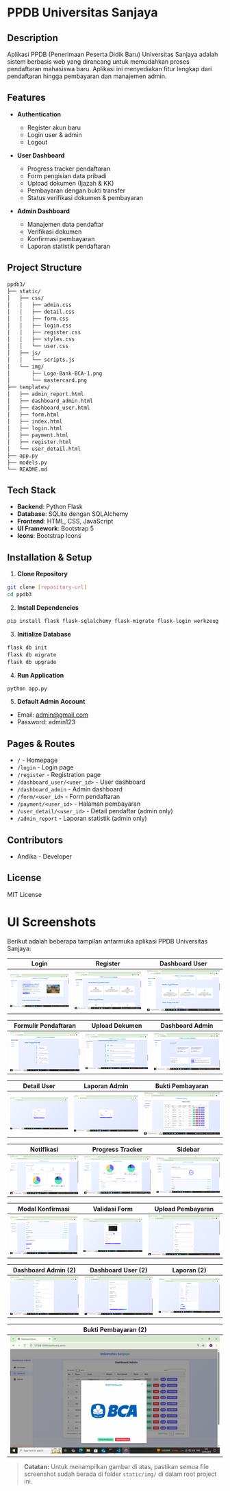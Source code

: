 # PPDB Universitas Sanjaya

## Description
Aplikasi PPDB (Penerimaan Peserta Didik Baru) Universitas Sanjaya adalah sistem berbasis web yang dirancang untuk memudahkan proses pendaftaran mahasiswa baru. Aplikasi ini menyediakan fitur lengkap dari pendaftaran hingga pembayaran dan manajemen admin.

## Features
- **Authentication**
  - Register akun baru
  - Login user & admin
  - Logout

- **User Dashboard**
  - Progress tracker pendaftaran
  - Form pengisian data pribadi
  - Upload dokumen (Ijazah & KK)
  - Pembayaran dengan bukti transfer
  - Status verifikasi dokumen & pembayaran

- **Admin Dashboard**
  - Manajemen data pendaftar
  - Verifikasi dokumen
  - Konfirmasi pembayaran
  - Laporan statistik pendaftaran

## Project Structure
```plaintext
ppdb3/
├── static/
│   ├── css/
│   │   ├── admin.css
│   │   ├── detail.css
│   │   ├── form.css
│   │   ├── login.css
│   │   ├── register.css
│   │   ├── styles.css
│   │   └── user.css
│   ├── js/
│   │   └── scripts.js
│   └── img/
│       ├── Logo-Bank-BCA-1.png
│       └── mastercard.png
├── templates/
│   ├── admin_report.html
│   ├── dashboard_admin.html
│   ├── dashboard_user.html
│   ├── form.html
│   ├── index.html
│   ├── login.html
│   ├── payment.html
│   ├── register.html
│   └── user_detail.html
├── app.py
├── models.py
└── README.md
```

## Tech Stack
- **Backend**: Python Flask
- **Database**: SQLite dengan SQLAlchemy
- **Frontend**: HTML, CSS, JavaScript
- **UI Framework**: Bootstrap 5
- **Icons**: Bootstrap Icons

## Installation & Setup

1. **Clone Repository**
```bash
git clone [repository-url]
cd ppdb3
```

2. **Install Dependencies**
```bash
pip install flask flask-sqlalchemy flask-migrate flask-login werkzeug
```

3. **Initialize Database**
```bash
flask db init
flask db migrate
flask db upgrade
```

4. **Run Application**
```bash
python app.py
```

5. **Default Admin Account**
- Email: admin@gmail.com
- Password: admin123

## Pages & Routes
- `/` - Homepage
- `/login` - Login page
- `/register` - Registration page
- `/dashboard_user/<user_id>` - User dashboard
- `/dashboard_admin` - Admin dashboard
- `/form/<user_id>` - Form pendaftaran
- `/payment/<user_id>` - Halaman pembayaran
- `/user_detail/<user_id>` - Detail pendaftar (admin only)
- `/admin_report` - Laporan statistik (admin only)

## Contributors
- Andika - Developer

## License
MIT License

# UI Screenshots

Berikut adalah beberapa tampilan antarmuka aplikasi PPDB Universitas Sanjaya:

| Login | Register | Dashboard User |
|-------|----------|---------------|
| ![](static/img/Screenshot%20(46).png) | ![](static/img/Screenshot%20(47).png) | ![](static/img/Screenshot%20(48).png) |

| Formulir Pendaftaran | Upload Dokumen | Dashboard Admin |
|----------------------|---------------|----------------|
| ![](static/img/Screenshot%20(49).png) | ![](static/img/Screenshot%20(50).png) | ![](static/img/Screenshot%20(51).png) |

| Detail User | Laporan Admin | Bukti Pembayaran |
|-------------|--------------|------------------|
| ![](static/img/Screenshot%20(52).png) | ![](static/img/Screenshot%20(53).png) | ![](static/img/Screenshot%20(54).png) |

| Notifikasi | Progress Tracker | Sidebar |
|------------|-----------------|---------|
| ![](static/img/Screenshot%20(55).png) | ![](static/img/Screenshot%20(56).png) | ![](static/img/Screenshot%20(57).png) |

| Modal Konfirmasi | Validasi Form | Upload Pembayaran |
|------------------|--------------|-------------------|
| ![](static/img/Screenshot%20(58).png) | ![](static/img/Screenshot%20(59).png) | ![](static/img/Screenshot%20(60).png) |

| Dashboard Admin (2) | Dashboard User (2) | Laporan (2) |
|---------------------|--------------------|-------------|
| ![](static/img/Screenshot%20(61).png) | ![](static/img/Screenshot%20(62).png) | ![](static/img/Screenshot%20(63).png) |

| Bukti Pembayaran (2) |
|----------------------|
| ![](static/img/Screenshot%20(64).png) |

> **Catatan:**
> Untuk menampilkan gambar di atas, pastikan semua file screenshot sudah berada di folder `static/img/` di dalam root project ini.